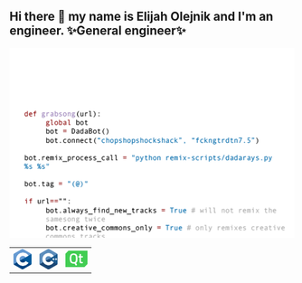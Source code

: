 ## Hi there 👋 my name is Elijah Olejnik and I'm an engineer. ✨General engineer✨

<img src="https://github.com/elijah-olejnik/elijah-olejnik/blob/main/3BBS.gif">
<table>
  <tr>
    <td><img src="https://github.com/elijah-olejnik/elijah-olejnik/blob/main/C.png" width="32" height="36"></td>
    <td><img src="https://github.com/elijah-olejnik/elijah-olejnik/blob/main/CPP.png" width="32" height="36"></td>
    <td><img src="https://github.com/elijah-olejnik/elijah-olejnik/blob/main/Qt.png" width="39" height="29"></td>
  </tr>
</table>
<!--
**elijah-olejnik/elijah-olejnik** is a ✨ _special_ ✨ repository because its `README.md` (this file) appears on your GitHub profile.

Here are some ideas to get you started:

- 🔭 I’m currently working on ...
- 🌱 I’m currently learning ...
- 👯 I’m looking to collaborate on ...
- 🤔 I’m looking for help with ...
- 💬 Ask me about ...
- 📫 How to reach me: ...
- 😄 Pronouns: ...
- ⚡ Fun fact: ...
-->
